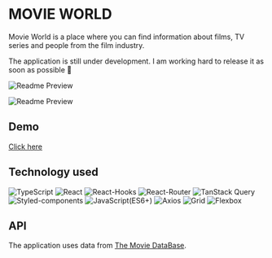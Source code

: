 # MOVIE WORLD

​Movie World is a place where you can find information about films, TV series and people from the film industry.

The application is still under development. I am working hard to release it as soon as possible :muscle:

![Readme Preview](https://i.postimg.cc/t4B3s9dS/movie-world-main-page.png)

![Readme Preview](https://i.postimg.cc/wvG4Lhhr/movie-world-sub-page.png)



## Demo
[Click here](https://krystiangreblowski.github.io/movie-world/)

## Technology used
<p>
<img alt="TypeScript" src="https://img.shields.io/badge/TypeScript-3178C6?logo=TypeScript&logoColor=white&style=flat" />
<img alt="React" src="https://img.shields.io/badge/React-61DAFB?logo=React&logoColor=white&style=flat" />
<img alt="React-Hooks" src="https://img.shields.io/badge/React Hooks-0088CC?logo=React&logoColor=white&style=flat" />
<img alt="React-Router" src="https://img.shields.io/badge/React Router-CA4245?logo=React&logoColor=white&style=flat" />
<img alt="TanStack Query" src="https://img.shields.io/badge/TanStack Query-FF4154?logo=React Query&logoColor=white&style=flat" />
<img alt="Styled-components" src="https://img.shields.io/badge/Styled Components-DB7093?logo=styled-components&logoColor=white&style=flat" />
<img alt="JavaScript(ES6+)" src="https://img.shields.io/badge/JavaScript(ES6+)-F7DF1E?logo=JavaScript&logoColor=white&style=flat" />
<img alt="Axios" src="https://img.shields.io/badge/Axios-5A29E46?logo=Axios&logoColor=white&style=flat" />
<img alt="Grid" src="https://img.shields.io/badge/Grid-E61414?logo=CSS3&logoColor=white&style=flat" />
<img alt="Flexbox" src="https://img.shields.io/badge/Flexbox-7D00FF?logo=CSS3&logoColor=white&style=flat" />
</p>

## API
The application uses data from [The Movie DataBase](https://developer.themoviedb.org/).
